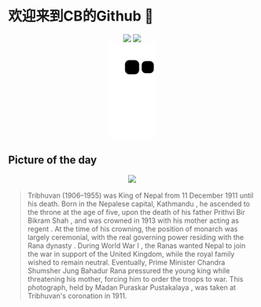 
# 欢迎来到CB的Github 👋

<div align="center">
  <img height="137px" src="https://github-readme-stats.vercel.app/api?username=SuperCB&show_icons=true&theme=radical" />
  <img height="137px" src="https://github-readme-stats.vercel.app/api/top-langs/?username=SuperCB&hide_title=true&hide_border=true&layout=compact&langs_count=6&text_color=000&icon_color=fff" />
</div>


<div align="center">
    <img src="./contribution-snake/github-contribution-grid-snake.svg" />
</div>



## Picture of the day
<div align="center">
  <img width=400px src="https://upload.wikimedia.org/wikipedia/commons/thumb/8/86/Crowning_Tribhuvan_of_Nepal_%281911%29_%28restoration%29.jpg/750px-Crowning_Tribhuvan_of_Nepal_%281911%29_%28restoration%29.jpg" />
</div>

>Tribhuvan  (1906–1955) was  King of Nepal  from 11 December 1911 until his death. Born in the Nepalese capital,  Kathmandu , he ascended to the throne at the age of five, upon the death of his father  Prithvi Bir Bikram Shah , and was crowned in 1913 with his mother acting as  regent . At the time of his crowning, the position of monarch was largely ceremonial, with the real governing power residing with the  Rana dynasty . During  World War I , the Ranas wanted Nepal to join the war in support of the United Kingdom, while the royal family wished to remain neutral. Eventually, Prime Minister  Chandra Shumsher Jung Bahadur Rana  pressured the young king while threatening his mother, forcing him to order the troops to war. This photograph, held by  Madan Puraskar Pustakalaya , was taken at Tribhuvan's coronation in 1911.


